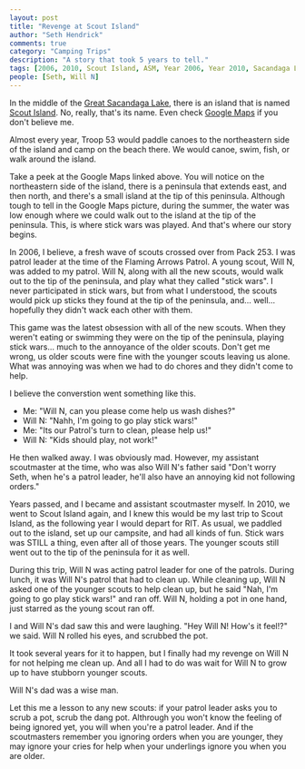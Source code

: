```yaml
--- 
layout: post
title: "Revenge at Scout Island"
author: "Seth Hendrick"
comments: true
category: "Camping Trips"
description: "A story that took 5 years to tell."
tags: [2006, 2010, Scout Island, ASM, Year 2006, Year 2010, Sacandaga Lake]
people: [Seth, Will N]
---
```


In the middle of the [Great Sacandaga Lake](https://en.wikipedia.org/wiki/Great_Sacandaga_Lake), there is an island that is named [Scout Island](http://www.trcscouting.org/News/scoutislandinformation).  No, really, that's its name.  Even check [Google Maps](https://www.google.com/maps/place/Scout+Island/@@43.0904926,-74.2150431,1518m/data=!3m1!1e3!4m13!1m7!3m6!1s0x89de589f61d62151:0xb1996dd83d247f09!2sScout+Island!3b1!8m2!3d43.0909064!4d-74.2137437!3m4!1s0x89de589f61d62151:0xb1996dd83d247f09!8m2!3d43.0909064!4d-74.2137437) if you don't believe me.

Almost every year, Troop 53 would paddle canoes to the northeastern side of the island and camp on the beach there.  We would canoe, swim, fish, or walk around the island.

Take a peek at the Google Maps linked above.  You will notice on the northeastern side of the island, there is a peninsula that extends east, and then north, and there's a small island at the tip of this peninsula.  Although tough to tell in the Google Maps picture, during the summer, the water was low enough where we could walk out to the island at the tip of the peninsula.  This, is where stick wars was played.  And that's where our story begins.

In 2006, I believe, a fresh wave of scouts crossed over from Pack 253.  I was patrol leader at the time of the Flaming Arrows Patrol.  A young scout, Will N, was added to my patrol.  Will N, along with all the new scouts, would walk out to the tip of the peninsula, and play what they called "stick wars".  I never participated in stick wars, but from what I understood, the scouts would pick up sticks they found at the tip of the peninsula, and... well... hopefully they didn't wack each other with them.

This game was the latest obsession with all of the new scouts.  When they weren't eating or swimming they were on the tip of the peninsula, playing stick wars... much to the annoyance of the older scouts.  Don't get me wrong, us older scouts were fine with the younger scouts leaving us alone.  What was annoying was when we had to do chores and they didn't come to help.

I believe the converstion went something like this.

 * Me: "Will N, can you please come help us wash dishes?"
 * Will N: "Nahh, I'm going to go play stick wars!"
 * Me: "Its our Patrol's turn to clean, please help us!"
 * Will N: "Kids should play, not work!"

He then walked away.  I was obviously mad.  However, my assistant scoutmaster at the time, who was also Will N's father said "Don't worry Seth, when he's a patrol leader, he'll also have an annoying kid not following orders."

Years passed, and I became and assistant scoutmaster myself.  In 2010, we went to Scout Island again, and I knew this would be my last trip to Scout Island, as the following year I would depart for RIT.  As usual, we paddled out to the island, set up our campsite, and had all kinds of fun.  Stick wars was STILL a thing, even after all of those years.  The younger scouts still went out to the tip of the peninsula for it as well.

During this trip, Will N was acting patrol leader for one of the patrols.  During lunch, it was Will N's patrol that had to clean up.  While cleaning up, Will N asked one of the younger scouts to help clean up, but he said "Nah, I'm going to go play stick wars!" and ran off.  Will N, holding a pot in one hand, just starred as the young scout ran off.

I and Will N's dad saw this and were laughing. "Hey Will N!  How's it feel!?" we said.  Will N rolled his eyes, and scrubbed the pot.

It took several years for it to happen, but I finally had my revenge on Will N for not helping me clean up.  And all I had to do was wait for Will N to grow up to have stubborn younger scouts.

Will N's dad was a wise man.

Let this me a lesson to any new scouts:  if your patrol leader asks you to scrub a pot, scrub the dang pot.  Althrough you won't know the feeling of being ignored yet, you will when you're a patrol leader.  And if the scoutmasters remember you ignoring orders when you are younger, they may ignore your cries for help when your underlings ignore you when you are older.
